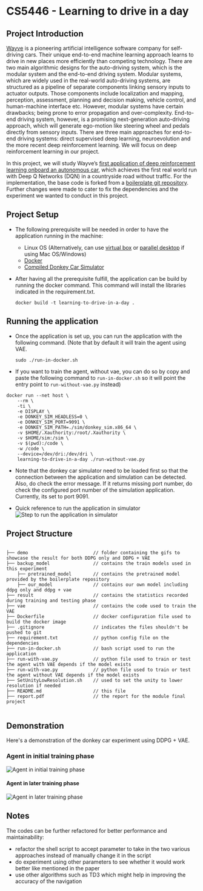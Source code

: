 # CS5446 - Learning to drive in a day

## Project Introduction

[Wayve](https://wayve.ai/) is a pioneering artificial intelligence software company for self-driving cars. Their unique end-to-end machine learning approach learns to drive in new places more efficiently than competing technology. There are two main algorithmic designs for the auto-driving system, which is the modular system and the end-to-end driving system. Modular systems, which are widely used in the real-world auto-driving systems, are structured as a pipeline of separate components linking sensory inputs to actuator outputs. Those components include localization and mapping, perception,
assessment, planning and decision making, vehicle control, and human-machine interface etc. However, modular systems have certain drawbacks; being prone to error propagation and over-complexity. End-to-end driving system, however, is a
promising next-generation auto-driving approach, which will generate ego-motion like steering wheel and pedals directly from sensory inputs. There are three main approaches for end-to-end driving systems: direct supervised deep learning, neuroevolution and the more recent deep reinforcement learning. We will focus on deep reinforcement learning in our project.

In this project, we will study Wayve’s [first application of deep reinforcement learning onboard an autonomous car](https://www.researchgate.net/publication/326144771_Learning_to_Drive_in_a_Day), which achieves the first real world run with Deep Q Networks (DQN) in a countryside road without traffic. For the implementation, the base code is forked from a [boilerplate git repository](https://github.com/r7vme/learning-to-drive-in-a-day). Further changes were made to cater to fix the dependencies and the experiment we wanted to conduct in this project.

## Project Setup

- The following prerequisite will be needed in order to have the application running in the machine:

  - Linux OS (Alternatively, can use [virtual box](https://www.virtualbox.org/) or [parallel desktop](https://www.parallels.com) if using Mac OS/Windows)
  - [Docker](https://docs.docker.com/engine/install/ubuntu/)
  - [Compiled Donkey Car Simulator](https://drive.google.com/open?id=1sK2luxKYV1cpaZLhVwfXrmGU3TRa5C3B)

- After having all the prerequisite fulfill, the application can be build by running the docker command. This command will install the libraries indicated in the requirement.txt.
  ```
  docker build -t learning-to-drive-in-a-day .
  ```

## Running the application

- Once the application is set up, you can run the application with the following command. (Note that by default it will train the agent using VAE.

  ```
  sudo ./run-in-docker.sh
  ```

- If you want to train the agent, without vae, you can do so by copy and paste the following command to `run-in-docker.sh` so it will point the entry point to `run-without-vae.py` instead)

```
docker run --net host \
    --rm \
    -ti \
    -e DISPLAY \
    -e DONKEY_SIM_HEADLESS=0 \
    -e DONKEY_SIM_PORT=9091 \
    -e DONKEY_SIM_PATH=./sim/donkey_sim.x86_64 \
    -v $HOME/.Xauthority:/root/.Xauthority \
    -v $HOME/sim:/sim \
    -v $(pwd):/code \
    -w /code \
    --device=/dev/dri:/dev/dri \
    learning-to-drive-in-a-day ./run-without-vae.py
```

- Note that the donkey car simulator need to be loaded first so that the connection between the application and simulation can be detected. Also, do check the error message. If it returns missing port number, do check the configured port number of the simulation application. Currently, its set to port 9091.

- Quick reference to run the application in simulator
  ![Step to run the application in simulator](https://user-images.githubusercontent.com/25121123/142888775-fbdb56d0-260c-485d-ba40-98b3a48d451b.gif)

## Project Structure

```

├── demo                        // folder containing the gifs to showcase the result for both DDPG only and DDPG + VAE
├── backup_model                // contains the train models used in this experiment
    ├── pretrained_model        // contains the pretrained model provided by the boilerplate repository
    ├── our_model               // contains our own model including ddpg only and ddpg + vae
├── result                      // contains the statistics recorded during training and testing phase
├── vae                         // contains the code used to train the VAE
├── Dockerfile                  // docker configuration file used to build the docker image
├── .gitignore                  // indicates the files shouldn't be pushed to git
├── requirement.txt             // python config file on the dependencies
├── run-in-docker.sh            // bash script used to run the application
├── run-with-vae.py             // python file used to train or test the agent with VAE depends if the model exists
├── run-with-vae.py             // python file used to train or test the agent without VAE depends if the model exists
├── SetUnityLowResolution.sh    // used to set the unity to lower resolution if needed
├── README.md                   // this file
├── report.pdf                  // the report for the module final project


```

## Demonstration

Here's a demonstration of the donkey car experiment using DDPG + VAE.

### Agent in initial training phase

![Agent in initial training phase](https://user-images.githubusercontent.com/25121123/142881980-ab3ee95a-ff36-413b-a00c-68a78847c7b1.gif)

#### Agent in later training phase

![Agent in later training phase](https://user-images.githubusercontent.com/25121123/142882008-af4dc90e-7360-4c57-83ff-7282e800e436.gif)

## Notes

The codes can be further refactored for better performance and maintainability: </br>

- refactor the shell script to accept parameter to take in the two various approaches instead of manually change it in the script
- do experiment using other parameters to see whether it would work better like mentioned in the paper
- use other algorithms such as TD3 which might help in improving the accuracy of the navigation
